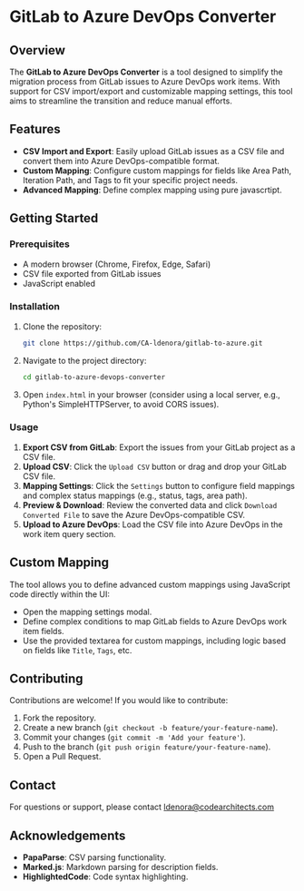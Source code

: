 # GitLab to Azure DevOps Converter

## Overview
The **GitLab to Azure DevOps Converter** is a tool designed to simplify the migration process from GitLab issues to Azure DevOps work items. With support for CSV import/export and customizable mapping settings, this tool aims to streamline the transition and reduce manual efforts.

## Features
- **CSV Import and Export**: Easily upload GitLab issues as a CSV file and convert them into Azure DevOps-compatible format.
- **Custom Mapping**: Configure custom mappings for fields like Area Path, Iteration Path, and Tags to fit your specific project needs.
- **Advanced Mapping**: Define complex mapping using pure javascrtipt.

## Getting Started

### Prerequisites
- A modern browser (Chrome, Firefox, Edge, Safari)
- CSV file exported from GitLab issues
- JavaScript enabled

### Installation
1. Clone the repository:
   ```bash
   git clone https://github.com/CA-ldenora/gitlab-to-azure.git
   ```
2. Navigate to the project directory:
   ```bash
   cd gitlab-to-azure-devops-converter
   ```
3. Open `index.html` in your browser (consider using a local server, e.g., Python's SimpleHTTPServer, to avoid CORS issues).

### Usage
1. **Export CSV from GitLab**: Export the issues from your GitLab project as a CSV file.
2. **Upload CSV**: Click the `Upload CSV` button or drag and drop your GitLab CSV file.
3. **Mapping Settings**: Click the `Settings` button to configure field mappings and complex status mappings (e.g., status, tags, area path).
4. **Preview & Download**: Review the converted data and click `Download Converted File` to save the Azure DevOps-compatible CSV.
5. **Upload to Azure DevOps**: Load the CSV file into Azure DevOps in the work item query section.

## Custom Mapping
The tool allows you to define advanced custom mappings using JavaScript code directly within the UI:
- Open the mapping settings modal.
- Define complex conditions to map GitLab fields to Azure DevOps work item fields.
- Use the provided textarea for custom mappings, including logic based on fields like `Title`, `Tags`, etc.

## Contributing
Contributions are welcome! If you would like to contribute:
1. Fork the repository.
2. Create a new branch (`git checkout -b feature/your-feature-name`).
3. Commit your changes (`git commit -m 'Add your feature'`).
4. Push to the branch (`git push origin feature/your-feature-name`).
5. Open a Pull Request.

## Contact
For questions or support, please contact [ldenora@codearchitects.com](mailto:ldenora@codearchitects.com)

## Acknowledgements
- **PapaParse**: CSV parsing functionality.
- **Marked.js**: Markdown parsing for description fields.
- **HighlightedCode**: Code syntax highlighting.

